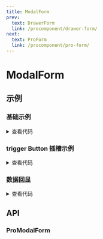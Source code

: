 ```yaml
---
title: ModalForm
prev:
  text: DrawerForm
  link: /procomponent/drawer-form/
next:
  text: ProForm
  link: /procomponent/pro-form/
---
```


<script setup>
import demo from './demo.vue'
import buttonSlot from './button-slot.demo.vue'
import dataDisplay from './data-display.demo.vue'
</script>

# ModalForm

## 示例

### 基础示例

<ClientOnly>
    <demo />
</ClientOnly>

<details>
<summary>查看代码</summary>

<<< @/procomponent/modal-form/demo.vue

</details>

### trigger Button 插槽示例

<ClientOnly>
    <button-slot />
</ClientOnly>

<details>
<summary>查看代码</summary>

<<< @/procomponent/modal-form/button-slot.demo.vue

</details>

### 数据回显

<ClientOnly>
    <data-display />
</ClientOnly>

<details>
<summary>查看代码</summary>

<<< @/procomponent/modal-form/data-display.demo.vue

</details>

## API

### ProModalForm
